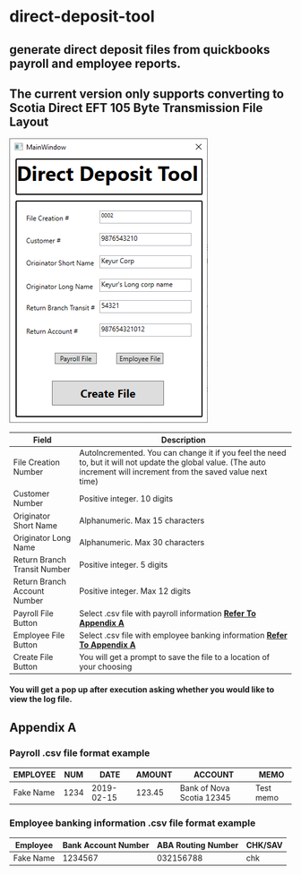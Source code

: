 # direct-deposit-tool
## generate direct deposit files from quickbooks payroll and employee reports.
## The current version only supports converting to Scotia Direct EFT 105 Byte Transmission File Layout
![](https://github.com/keypat/direct-deposit-tool/blob/master/GUI.PNG)

|Field|Description|
|-----|-----------|
|File Creation Number|AutoIncremented. You can change it if you feel the need to, but it will not update the global value. (The auto increment will increment from the saved value next time)|
|Customer Number|Positive integer. 10 digits|
|Originator Short Name|Alphanumeric. Max 15 characters|
|Originator Long Name|Alphanumeric. Max 30 characters|
|Return Branch Transit Number|Positive integer. 5 digits|
|Return Branch Account Number|Positive integer. Max 12 digits|
|Payroll File Button|Select .csv file with payroll information [**Refer To Appendix A**](https://github.com/keypat/direct-deposit-tool/blob/master/README.md#appendix-a)|
|Employee File Button|Select .csv file with employee banking information [**Refer To Appendix A**](https://github.com/keypat/direct-deposit-tool/blob/master/README.md#appendix-a)|
|Create File Button|You will get a prompt to save the file to a location of your choosing|
#### You will get a pop up after execution asking whether you would like to view the log file.


## Appendix A
### Payroll .csv file format example
|EMPLOYEE|NUM|DATE|AMOUNT|ACCOUNT|MEMO|
|--------|---|----|------|-------|----|
|Fake Name|1234|2019-02-15|123.45|Bank of Nova Scotia 12345|Test memo|

### Employee banking information .csv file format example
|Employee|Bank Account Number|ABA Routing Number|CHK/SAV|
|--------|-------------------|------------------|-------|
|Fake Name|1234567|032156788|chk|

